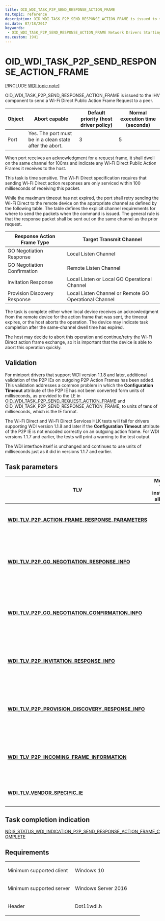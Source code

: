 ```yaml
---
title: OID_WDI_TASK_P2P_SEND_RESPONSE_ACTION_FRAME
ms.topic: reference
description: OID_WDI_TASK_P2P_SEND_RESPONSE_ACTION_FRAME is issued to the IHV component to send a Wi-Fi Direct Public Action Frame Request to a peer.
ms.date: 07/18/2017
keywords:
 - OID_WDI_TASK_P2P_SEND_RESPONSE_ACTION_FRAME Network Drivers Starting with Windows Vista
ms.custom: 19H1
---
```


# OID\_WDI\_TASK\_P2P\_SEND\_RESPONSE\_ACTION\_FRAME

[!INCLUDE [WDI topic note](../includes/wdi-version-warning.md)]


OID\_WDI\_TASK\_P2P\_SEND\_RESPONSE\_ACTION\_FRAME is issued to the IHV component to send a Wi-Fi Direct Public Action Frame Request to a peer.

| Object | Abort capable                                           | Default priority (host driver policy) | Normal execution time (seconds) |
|--------|---------------------------------------------------------|---------------------------------------|---------------------------------|
| Port   | Yes. The port must be in a clean state after the abort. | 3                                     | 5                               |

 

When port receives an acknowledgment for a request frame, it shall dwell on the same channel for 100ms and indicate any Wi-Fi Direct Public Action Frames it receives to the host.

This task is time sensitive. The Wi-Fi Direct specification requires that sending Wi-Fi Direct action responses are only serviced within 100 milliseconds of receiving this packet.

While the maximum timeout has not expired, the port shall retry sending the Wi-Fi Direct to the remote device on the appropriate channel as defined by the following table. The table defines the explicit channel requirements for where to send the packets when the command is issued. The general rule is that the response packet shall be sent out on the same channel as the prior request.

| Response Action Frame Type   | Target Transmit Channel                               |
|------------------------------|-------------------------------------------------------|
| GO Negotiation Response      | Local Listen Channel                                  |
| GO Negotiation Confirmation  | Remote Listen Channel                                 |
| Invitation Response          | Local Listen or Local GO Operational Channel          |
| Provision Discovery Response | Local Listen Channel or Remote GO Operational Channel |

 

The task is complete either when local device receives an acknowledgment from the remote device for the action frame that was sent, the timeout expires, or the host aborts the operation. The device may indicate task completion after the same-channel dwell time has expired.

The host may decide to abort this operation and continue/retry the Wi-Fi Direct action frame exchange, so it is important that the device is able to abort this operation quickly.

## Validation

For miniport drivers that support WDI version 1.1.8 and later, additional validation of the P2P IEs on outgoing P2P Action Frames has been added. This validation addresses a common problem in which the **Configuration Timeout** attribute of the P2P IE has not been converted form units of milliseconds, as provided to the LE in [OID_WDI_TASK_P2P_SEND_REQUEST_ACTION_FRAME](oid-wdi-task-p2p-send-request-action-frame.md) and OID_WDI_TASK_P2P_SEND_RESPONSE_ACTION_FRAME, to units of tens of milliseconds, which is the IE format.

The Wi-Fi Direct and Wi-Fi Direct Services HLK tests will fail for drivers supporting WDI version 1.1.8 and later if the **Configuration Timeout** attribute of the P2P IE is not encoded correctly on an outgoing action frame. For WDI versions 1.1.7 and earlier, the tests will print a warning to the test output.

The WDI interface itself is unchanged and continues to use units of milliseconds just as it did in versions 1.1.7 and earlier.

## Task parameters


| TLV                                                                                                               | Multiple TLV instances allowed | Optional | Description                                                                                                                                    |
|-------------------------------------------------------------------------------------------------------------------|--------------------------------|----------|------------------------------------------------------------------------------------------------------------------------------------------------|
| [**WDI\_TLV\_P2P\_ACTION\_FRAME\_RESPONSE\_PARAMETERS**](./wdi-tlv-p2p-action-frame-response-parameters.md)   |                                |          | Parameters such as action frame type, device address of target peer adapter, and dialog token.                                                 |
| [**WDI\_TLV\_P2P\_GO\_NEGOTIATION\_RESPONSE\_INFO**](./wdi-tlv-p2p-go-negotiation-response-info.md)           |                                | X        | GO Negotiation Response Parameters. The port shall only examine this structure if wfdRequestFrameType is a GO Negotiation Response.            |
| [**WDI\_TLV\_P2P\_GO\_NEGOTIATION\_CONFIRMATION\_INFO**](./wdi-tlv-p2p-go-negotiation-confirmation-info.md)   |                                | X        | GO Negotiation Confirmation Parameters. The port shall only examine this structure if wfdRequestFrameType is a GO Negotiation Confirmation.    |
| [**WDI\_TLV\_P2P\_INVITATION\_RESPONSE\_INFO**](./wdi-tlv-p2p-invitation-response-info.md)                    |                                | X        | Invitation Response Parameters. The port shall only examine this structure if wfdRequestFrameType is an Invitation Response.                   |
| [**WDI\_TLV\_P2P\_PROVISION\_DISCOVERY\_RESPONSE\_INFO**](./wdi-tlv-p2p-provision-discovery-response-info.md) |                                | X        | Provision Discovery Response Parameters. The port shall only examine this structure if wfdRequestFrameType is an Provision Discovery Response. |
| [**WDI\_TLV\_P2P\_INCOMING\_FRAME\_INFORMATION**](./wdi-tlv-p2p-incoming-frame-information.md)                |                                |          | Information that was indicated from the previously received P2P Action Frame. The received indication is provided back to the port.            |
| [**WDI\_TLV\_VENDOR\_SPECIFIC\_IE**](./wdi-tlv-vendor-specific-ie.md)                                         |                                | X        | One or more IEs that must be included in the frame sent by the port.                                                                           |

 

## Task completion indication


[NDIS\_STATUS\_WDI\_INDICATION\_P2P\_SEND\_RESPONSE\_ACTION\_FRAME\_COMPLETE](ndis-status-wdi-indication-p2p-send-response-action-frame-complete.md)

## Requirements

<table>
<colgroup>
<col width="50%" />
<col width="50%" />
</colgroup>
<tbody>
<tr class="odd">
<td><p>Minimum supported client</p></td>
<td><p>Windows 10</p></td>
</tr>
<tr class="even">
<td><p>Minimum supported server</p></td>
<td><p>Windows Server 2016</p></td>
</tr>
<tr class="odd">
<td><p>Header</p></td>
<td>Dot11wdi.h</td>
</tr>
</tbody>
</table>

 


